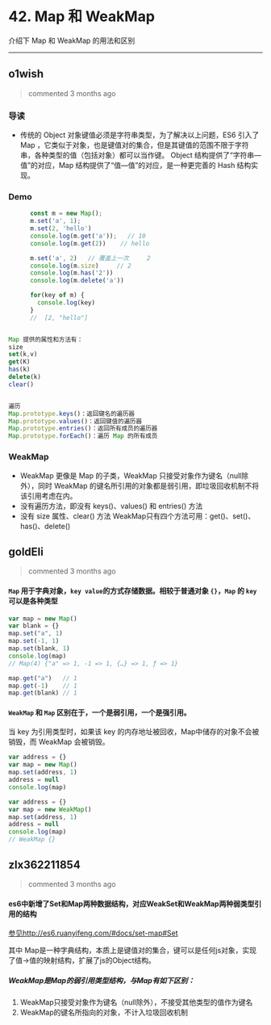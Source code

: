 
 # 42. Map 和 WeakMap 
 介绍下 Map 和 WeakMap 的用法和区别 
 ***
## o1wish 
 > commented 3 months ago 

### 导读
- 传统的 Object 对象键值必须是字符串类型，为了解决以上问题，ES6 引入了 Map ，它类似于对象，也是键值对的集合，但是其键值的范围不限于字符串，各种类型的值（包括对象）都可以当作键。
Object 结构提供了“字符串—值”的对应，Map 结构提供了“值—值”的对应，是一种更完善的 Hash 结构实现。

### Demo

```javascript
      const m = new Map();
      m.set('a', 1);
      m.set(2, 'hello')
      console.log(m.get('a'));   // 10   
      console.log(m.get(2))    // hello

      m.set('a', 2)   // 覆盖上一次     2
      console.log(m.size)     // 2
      console.log(m.has('2'))
      console.log(m.delete('a'))

      for(key of m) {
        console.log(key)
      }    
      //  [2, "hello"]


Map 提供的属性和方法有：
size
set(k,v)
get(K)
has(k)
delete(k)
clear()


遍历
Map.prototype.keys()：返回键名的遍历器
Map.prototype.values()：返回键值的遍历器
Map.prototype.entries()：返回所有成员的遍历器
Map.prototype.forEach()：遍历 Map 的所有成员


```

### WeakMap
- WeakMap 更像是 Map 的子类，WeakMap 只接受对象作为键名（null除外），同时 WeakMap 的键名所引用的对象都是弱引用，即垃圾回收机制不将该引用考虑在内。
- 没有遍历方法，即没有 keys()、values() 和 entries() 方法
- 没有 size 属性、clear() 方法
WeakMap只有四个方法可用：get()、set()、has()、delete()



## goldEli 
 > commented 3 months ago 

#### `Map` 用于字典对象，`key value`的方式存储数据。相较于普通对象 `{}`，`Map` 的 `key` 可以是各种类型


```JavaScript
var map = new Map()
var blank = {}
map.set("a", 1)
map.set(-1, 1)
map.set(blank, 1)
console.log(map)
// Map(4) {"a" => 1, -1 => 1, {…} => 1, ƒ => 1}

map.get("a")   // 1
map.get(-1)    // 1
map.get(blank) // 1

``` 

#### `WeakMap` 和 `Map` 区别在于，一个是弱引用，一个是强引用。

当 key 为引用类型时，如果该 key 的内存地址被回收，Map中储存的对象不会被销毁，而 WeakMap 会被销毁。


```javascript
var address = {}
var map = new Map()
map.set(address, 1)
address = null
console.log(map)


```


```javascript
var address = {}
var map = new WeakMap()
map.set(address, 1)
address = null
console.log(map)
// WeakMap {}

```
## zlx362211854 
 > commented 3 months ago 

#### es6中新增了Set和Map两种数据结构，对应WeakSet和WeakMap两种弱类型引用的结构
[参见http://es6.ruanyifeng.com/#docs/set-map#Set](http://es6.ruanyifeng.com/#docs/set-map#Set)

其中 Map是一种字典结构，本质上是键值对的集合，键可以是任何js对象，实现了值->值的映射结构，扩展了js的Object结构。

##### WeakMap是Map的弱引用类型结构，与Map有如下区别：
1. WeakMap只接受对象作为键名（null除外），不接受其他类型的值作为键名
2. WeakMap的键名所指向的对象，不计入垃圾回收机制